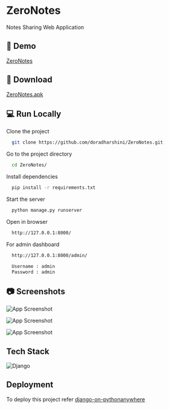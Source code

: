
# ZeroNotes

Notes Sharing Web Application


## 🚀 Demo

[ZeroNotes](https://zeronotes.pythonanywhere.com)

## 📱 Download

[ZeroNotes.apk](https://github.com/JKaliraj/ZeroNotes/releases/download/ZeroNotes/ZeroNotes-v1.1.apk)


## 💻 Run Locally

Clone the project

```bash
  git clone https://github.com/doradharshini/ZeroNotes.git
```

Go to the project directory

```bash
  cd ZeroNotes/
```

Install dependencies

```bash
  pip install -r requirements.txt
```

Start the server

```bash
  python manage.py runserver
```

Open in browser

```bash
  http://127.0.0.1:8000/
```

For admin dashboard

```bash
  http://127.0.0.1:8000/admin/

  Username : admin
  Password : admin
```


## 📷 Screenshots

![App Screenshot](https://i.postimg.cc/wjdkQKSW-/login.png)

![App Screenshot](https://i.postimg.cc/cCxSn5d6/home.png)

![App Screenshot](https://i.postimg.cc/Xqs0ccvL/profile.png)


## Tech Stack

![Django](https://img.shields.io/badge/django-%23092E20.svg?style=for-the-badge&logo=django&logoColor=white)


## Deployment

To deploy this project refer 
[django-on-pythonanywhere](https://zappycode.com/tutorials/deploy-django-project-on-pythonanywhere)